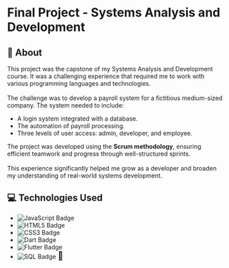 <!DOCTYPE html>
<html lang="en">
<head>
  <meta charset="UTF-8">
  <meta name="viewport" content="width=device-width, initial-scale=1.0">
</head>
<body>
  <h1>Final Project - Systems Analysis and Development</h1>

  <h2>📖 About</h2>
  <p>
    This project was the capstone of my Systems Analysis and Development course. It was a challenging experience that required me to work with various programming languages and technologies.  
    <br><br>
    The challenge was to develop a payroll system for a fictitious medium-sized company. The system needed to include:
    <ul>
      <li>A login system integrated with a database.</li>
      <li>The automation of payroll processing.</li>
      <li>Three levels of user access: admin, developer, and employee.</li>
    </ul>
    The project was developed using the <strong>Scrum methodology</strong>, ensuring efficient teamwork and progress through well-structured sprints.  
    <br><br>
    This experience significantly helped me grow as a developer and broaden my understanding of real-world systems development.
  </p>

  <h2>💻 Technologies Used</h2>
  <ul>
    <li>
      <img src="https://img.shields.io/badge/JavaScript-F7DF1E?style=for-the-badge&logo=javascript&logoColor=black" alt="JavaScript Badge">
    </li>
    <li>
      <img src="https://img.shields.io/badge/HTML5-E34F26?style=for-the-badge&logo=html5&logoColor=white" alt="HTML5 Badge">
    </li>
    <li>
      <img src="https://img.shields.io/badge/CSS3-1572B6?style=for-the-badge&logo=css3&logoColor=white" alt="CSS3 Badge">
    </li>
    <li>
      <img src="https://img.shields.io/badge/Dart-0175C2?style=for-the-badge&logo=dart&logoColor=white" alt="Dart Badge">
    </li>
    <li>
      <img src="https://img.shields.io/badge/Flutter-02569B?style=for-the-badge&logo=flutter&logoColor=white" alt="Flutter Badge">
    </li>
    <li>
      <img src="https://img.shields.io/badge/SQL-003B57?style=for-the-badge&logo=database&logoColor=white" alt="SQL Badge">
      <span style="font-size: 20px;">🔗</span>
    </li>
  </ul>
</body>
</html>
